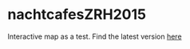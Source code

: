 # nachtcafesZRH2015
Interactive map as a test. Find the latest version [here](http://statistik.stadt-zuerich.ch/modules/ogd_bspe/qgis2leaflet/nachtcafes/index.html)
